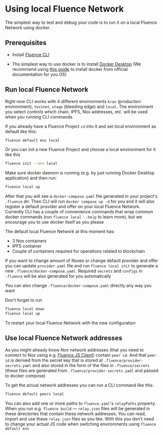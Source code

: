 # Using local Fluence Network

The simplest way to test and debug your code is to run it on a local Fluence Network using docker.

## Prerequisites

- Install [Fluence CLI](https://github.com/fluencelabs/fluence-cli)

- Ths simplest way to use docker is to install [Docker Desktop](https://docs.docker.com/desktop/) (We recommend using [this guide](https://docs.docker.com/desktop/) to install docker from official documentation for you OS)


## Run local Fluence Network

Right now CLI works with 4 different environments `kras` (production environment), `testnet`, `stage` (bleeding edge) and `local`. The environment you select controls which chain, IPFS, Nox addresses, etc. will be used when you running CLI commands 

If you already have a Fluence Project `cd` into it and set local environment as default like this:
```sh
fluence default env local
``` 
Or you can init a new Fluence Project and choose a local environment for it like this
```sh
fluence init --env local
```

Make sure docker daemon is running (e.g. by just running Docker Desktop application) and then run:
```sh
fluence local up
```

After that you will see a `docker-compose.yaml` file generated in your project's `.fluence` dir. Then CLI will run `docker compose up -d` for you and it will also register a default provider and offer on your local Fluence Network. Currently CLI has a couple of convenience commands that wrap common docker commands (run `fluence local --help` to learn more), but we encourage you to use docker itself as you please

The default local Fluence Network at this moment has:
- 3 Nox containers
- IPFS container
- Couple of containers required for operations related to blockchain

If you want to change amount of Noxes or change default provider and offer you can update `provider.yaml` file and run `fluence local init` to generate a new `.fluence/docker-compose.yaml`. Required `secrets` and `configs` in `.fluence` will be also generated for you automatically

You can also change `.fluence/docker-compose.yaml` directly any way you want

Don't forget to run
```sh
fluence local down
fluence local up
```
To restart your local Fluence Network with the new configuration

## Use local Fluence Network addresses

As you might already know Nox network addresses (that you need to connect to Nox using e.g. [Fluence JS Client](./js-client/1-js-client.md)) contain `peer id`. And that `peer id` is derived from the secret key that is stored at `.fluence/provider-secrets.yaml` and also stored in the form of the files in `.fluence/secrets` (these files are generated from `.fluence/provider-secrets.yaml` and passed to docker compose)

To get the actual network addresses you can run a CLI command like this:
```sh
fluence default peers local
```

You can also add one or more paths to `fluence.yaml`'s `relayPaths` property. When you run e.g. `fluence build` — `relay.json` files will be generated in these directories that contain these network addresses. You can read, import and use these `relay.json` files as you like. With this you don't need to change your actual JS code when switching environments using `fluence default env`
